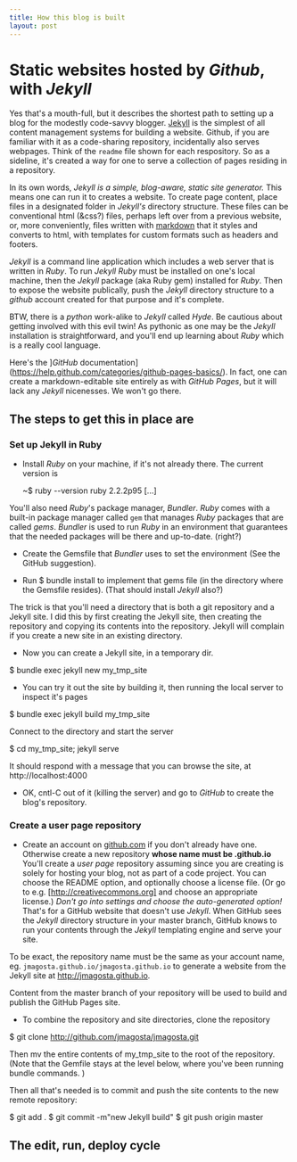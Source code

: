 ```yaml
---
title: How this blog is built
layout: post
---
```


# Static websites hosted by *Github*, with *Jekyll*

Yes that's a mouth-full, but it describes the shortest path to setting up a blog for the modestly code-savvy blogger.
[Jekyll](http://http://jekyllrb.com/docs) is the simplest of all content management systems for building a website.
Github, if you are familiar with it as a code-sharing repository, incidentally also serves webpages. Think of
the `readme` file shown for each respository. So as a sideline, it's created a way for one to serve a collection of
pages residing in a repository.

In its own words, *Jekyll is a simple, blog-aware, static site generator.*  This means one can run it to
creates a website.  To create page content, place files in a designated folder in *Jekyll's* directory structure.
These files can be conventional html (&css?) files, perhaps left over from a previous website, or, more
conveniently, files written with [markdown]() that it styles and converts to html, with templates for custom
formats such as headers and footers.


*Jekyll* is a command line application which includes a web server that is written in *Ruby*.  To run *Jekyll*
*Ruby* must be installed on one's local machine, then the *Jekyll* package (aka Ruby gem) installed for *Ruby*.
Then to expose the website publically, push the
*Jekyll* directory structure to a *github* account created for that purpose and it's complete.

BTW, there is a *python* work-alike to *Jekyll* called *Hyde*. Be cautious about getting involved with this evil twin! As pythonic as one may be the *Jekyll* installation is straightforward, and you'll end up learning about *Ruby* which is a really cool language.

Here's the ]*GitHub* documentation](https://help.github.com/categories/github-pages-basics/). In fact, one can create a
markdown-editable site entirely as with *GitHub Pages*, but it will lack any *Jekyll*  nicenesses.  We won't go there. 

## The steps to get this in place are

### Set up Jekyll in Ruby

- Install *Ruby* on your machine, if it's not already there. The current version is

	~$ ruby --version
	ruby 2.2.2p95 [...]

You'll also need *Ruby*'s package manager, *Bundler*.  *Ruby* comes with a built-in package manager called `gem` that manages *Ruby* packages that are called *gems*.  *Bundler*  is used to run *Ruby* in an environment that guarantees that the needed packages will be there and up-to-date. (right?)

- Create the Gemsfile that *Bundler* uses to set the environment (See the GitHub suggestion).

- Run $ bundle install to implement that gems file (in the directory where the Gemsfile resides). (That should install  *Jekyll* also?)

The trick is that you'll need a directory that is both a git repository and a Jekyll site.  I did this by first creating the Jekyll site, then creating the repository and copying its contents into the repository.  Jekyll will complain if you create a new site in an existing directory.

- Now you can create a Jekyll site, in a temporary dir.

$ bundle exec jekyll new my_tmp_site

- You can try it out the site by building it, then running the local server to inspect it's pages

$ bundle exec jekyll build my_tmp_site

Connect to the directory and start the server

$ cd my_tmp_site; jekyll serve

It should respond with a message that you can browse the site, at http://localhost:4000

- OK, cntl-C out of it (killing the server) and go to *GitHub* to  create the blog's repository.

### Create a user page repository

- Create an account on [github.com](https://pages.github.com) if you don't already have one. Otherwise create a new repository **whose name must be <your-github-account>.github.io**  You'll create a *user page* repository assuming since you are creating is solely for hosting your blog, not as part of a code project. You can choose the README option, and optionally choose a license file.  (Or go to e.g. [http://creativecommons.org] and choose an appropriate license.)  *Don't go into settings and choose the auto-generated option!*  That's for a GitHub website that doesn't use *Jekyll*.  When GitHub sees the *Jekyll* directory structure in your master branch, GitHub knows to run your contents through the *Jekyll* templating engine and serve your site. 

To be exact, the repository name must be the same as your account name, eg.   `jmagosta.github.io/jmagosta.github.io` to generate a  website from the Jekyll site at http://jmagosta.github.io.

Content from the master branch of your repository will be used to build and publish the GitHub Pages site.

- To combine the repository and site directories, clone the repository

$ git clone http://github.com/jmagosta/jmagosta.git

Then mv the entire contents of my_tmp_site to the root of the repository. (Note that the Gemfile stays at the level below, where you've been running bundle commands. )

Then all that's needed is to commit and push the site contents to the new remote repository:

$ git add .
$ git commit -m"new Jekyll build"
$ git push origin master

## The edit, run, deploy cycle


